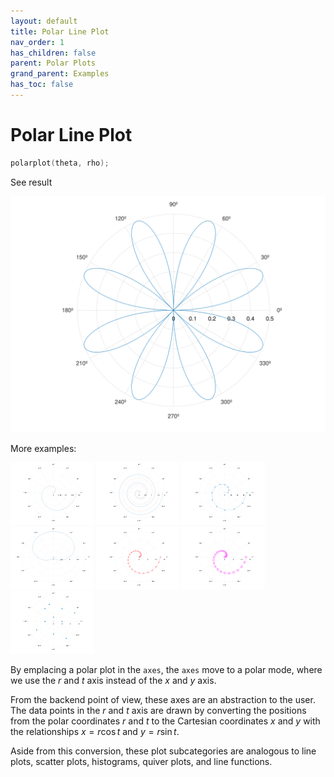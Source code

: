 ```yaml
---
layout: default
title: Polar Line Plot
nav_order: 1
has_children: false
parent: Polar Plots
grand_parent: Examples
has_toc: false
---
```

# Polar Line Plot

```cpp
polarplot(theta, rho);
```


See result

[![example_polarplot_1](../polar_plots/polarplot/polarplot_1.svg)](https://github.com/alandefreitas/matplotplusplus/blob/master/examples/polar_plots/polarplot/polarplot_1.cpp)

More examples:
    
[![example_polarplot_2](../polar_plots/polarplot/polarplot_2_thumb.png)](https://github.com/alandefreitas/matplotplusplus/blob/master/examples/polar_plots/polarplot/polarplot_2.cpp)  [![example_polarplot_3](../polar_plots/polarplot/polarplot_3_thumb.png)](https://github.com/alandefreitas/matplotplusplus/blob/master/examples/polar_plots/polarplot/polarplot_3.cpp)  [![example_polarplot_4](../polar_plots/polarplot/polarplot_4_thumb.png)](https://github.com/alandefreitas/matplotplusplus/blob/master/examples/polar_plots/polarplot/polarplot_4.cpp)  [![example_polarplot_5](../polar_plots/polarplot/polarplot_5_thumb.png)](https://github.com/alandefreitas/matplotplusplus/blob/master/examples/polar_plots/polarplot/polarplot_5.cpp)  [![example_polarplot_6](../polar_plots/polarplot/polarplot_6_thumb.png)](https://github.com/alandefreitas/matplotplusplus/blob/master/examples/polar_plots/polarplot/polarplot_6.cpp)  [![example_polarplot_7](../polar_plots/polarplot/polarplot_7_thumb.png)](https://github.com/alandefreitas/matplotplusplus/blob/master/examples/polar_plots/polarplot/polarplot_7.cpp)  [![example_polarplot_8](../polar_plots/polarplot/polarplot_8_thumb.png)](https://github.com/alandefreitas/matplotplusplus/blob/master/examples/polar_plots/polarplot/polarplot_8.cpp)

  
By emplacing a polar plot in the `axes`, the `axes` move to a polar mode, where we use the $r$ and $t$ axis instead of the $x$ and $y$ axis.

From the backend point of view, these axes are an abstraction to the user. The data points in the $r$ and $t$ axis are drawn by converting the positions from the polar coordinates $r$ and $t$ to the Cartesian coordinates $x$ and $y$ with the relationships $x=r \cos{t}$ and $y=r \sin{t}$.

Aside from this conversion, these plot subcategories are analogous to line plots, scatter plots, histograms, quiver plots, and line functions. 
  


